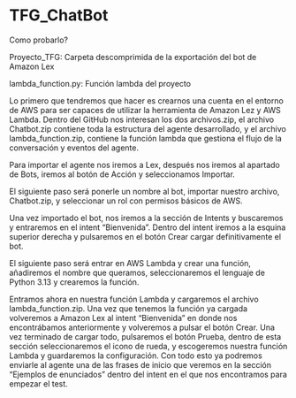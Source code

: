 # TFG_ChatBot

Como probarlo?

Proyecto_TFG: Carpeta descomprimida de la exportación del bot de Amazon Lex

lambda_function.py: Función lambda del proyecto

Lo primero que tendremos que hacer es crearnos una cuenta en el entorno de AWS para ser capaces de utilizar la herramienta de Amazon Lez y AWS Lambda.
Dentro del GitHub nos interesan los dos archivos.zip, el archivo Chatbot.zip contiene toda la estructura del agente desarrollado, y el archivo lambda_function.zip, contiene la función lambda que gestiona el flujo de la conversación y eventos del agente.

Para importar el agente nos iremos a Lex, después nos iremos al apartado de Bots, iremos al botón de Acción y seleccionamos Importar.

El siguiente paso será ponerle un nombre al bot, importar nuestro archivo, Chatbot.zip, y seleccionar un rol con permisos básicos de AWS.

Una vez importado el bot, nos iremos a la sección de Intents y buscaremos y entraremos en el intent “Bienvenida”. Dentro del intent iremos a la esquina superior derecha y pulsaremos en el botón Crear cargar definitivamente el bot.

El siguiente paso será entrar en AWS Lambda y crear una función, añadiremos el nombre que queramos, seleccionaremos el lenguaje de Python 3.13 y crearemos la función.

Entramos ahora en nuestra función Lambda y cargaremos el archivo lambda_function.zip. Una vez que tenemos la función ya cargada volveremos a Amazon Lex al intent “Bienvenida” en donde nos encontrábamos anteriormente y volveremos a pulsar el botón Crear. Una vez terminado de cargar todo, pulsaremos el botón Prueba, dentro de esta sección seleccionaremos el icono de rueda, y escogeremos nuestra función Lambda y guardaremos la configuración. Con todo esto ya podremos enviarle al agente una de las frases de inicio que veremos en la sección “Ejemplos de enunciados” dentro del intent en el que nos encontramos para empezar el test.
